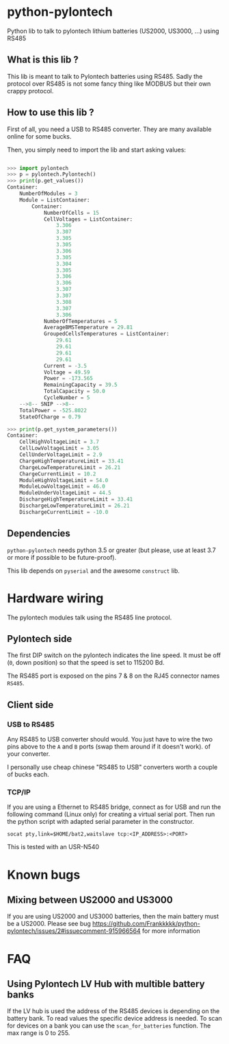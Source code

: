 # python-pylontech
Python lib to talk to pylontech lithium batteries (US2000, US3000, ...) using RS485

## What is this lib ?
This lib is meant to talk to Pylontech batteries using RS485. Sadly the protocol over RS485 is not some fancy thing like MODBUS but their own crappy protocol.

## How to use this lib ?
First of all, you need a USB to RS485 converter. They are many available online for some bucks.

Then, you simply need to import the lib and start asking values:
```python

>>> import pylontech
>>> p = pylontech.Pylontech()
>>> print(p.get_values())
Container:
    NumberOfModules = 3
    Module = ListContainer:
        Container:
            NumberOfCells = 15
            CellVoltages = ListContainer:
                3.306
                3.307
                3.305
                3.305
                3.306
                3.305
                3.304
                3.305
                3.306
                3.306
                3.307
                3.307
                3.308
                3.307
                3.306
            NumberOfTemperatures = 5
            AverageBMSTemperature = 29.81
            GroupedCellsTemperatures = ListContainer:
                29.61
                29.61
                29.61
                29.61
            Current = -3.5
            Voltage = 49.59
            Power = -173.565
            RemainingCapacity = 39.5
            TotalCapacity = 50.0
            CycleNumber = 5
    -->8-- SNIP -->8--
    TotalPower = -525.8022
    StateOfCharge = 0.79

>>> print(p.get_system_parameters())
Container: 
    CellHighVoltageLimit = 3.7
    CellLowVoltageLimit = 3.05
    CellUnderVoltageLimit = 2.9
    ChargeHighTemperatureLimit = 33.41
    ChargeLowTemperatureLimit = 26.21
    ChargeCurrentLimit = 10.2
    ModuleHighVoltageLimit = 54.0
    ModuleLowVoltageLimit = 46.0
    ModuleUnderVoltageLimit = 44.5
    DischargeHighTemperatureLimit = 33.41
    DischargeLowTemperatureLimit = 26.21
    DischargeCurrentLimit = -10.0
```

## Dependencies
`python-pylontech` needs python 3.5 or greater (but please, use at least 3.7 or more if possible to be future-proof).

This lib depends on `pyserial` and the awesome `construct` lib.

# Hardware wiring
The pylontech modules talk using the RS485 line protocol.
## Pylontech side
The first DIP switch on the pylontech indicates the line speed. It must be off (`0`, down position) so that the speed is set to 115200 Bd.

The RS485 port is exposed on the pins 7 & 8 on the RJ45 connector names `RS485`.

## Client side

### USB to RS485
Any RS485 to USB converter should would. You just have to wire the two pins above to the `A` and `B` ports (swap them around if it doesn't work). of your converter.

I personally use cheap chinese "RS485 to USB" converters worth a couple of bucks each.

### TCP/IP
If you are using a Ethernet to RS485 bridge, connect as for USB and run the following command (Linux only) for creating a virtual serial port. Then run the python script with adapted serial parameter in the constructor.

`socat pty,link=$HOME/bat2,waitslave tcp:<IP_ADDRESS>:<PORT>`

This is tested with an USR-N540

# Known bugs
## Mixing between US2000 and US3000
If you are using US2000 and US3000 batteries, then the main battery must be a US2000. Please see bug https://github.com/Frankkkkk/python-pylontech/issues/2#issuecomment-915966564 for more information


# FAQ

## Using Pylontech LV Hub with multible battery banks

If the LV hub is used the address of the RS485 devices is depending on the battery bank. To read values the specific device address is needed. To scan for devices on a bank you can use the `scan_for_batteries` function. The max range is 0 to 255.